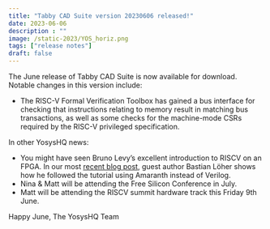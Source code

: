 ```yaml
---
title: "Tabby CAD Suite version 20230606 released!"
date: 2023-06-06
description : ""
image: /static-2023/YOS_horiz.png
tags: ["release notes"]
draft: false
---
```


The June release of Tabby CAD Suite is now available for download. Notable changes in this version include:

* The RISC-V Formal Verification Toolbox has gained a bus interface for checking that instructions relating to memory result in matching bus transactions, as well as some checks for the machine-mode CSRs required by the RISC-V privileged specification.

In other YosysHQ news:

* You might have seen Bruno Levy’s excellent introduction to RISCV on an FPGA. In our most [recent blog post](/p/blinker-to-risc-v/), guest author Bastian Löher shows how he followed the tutorial using Amaranth instead of Verilog.
* Nina & Matt will be attending the Free Silicon Conference in July.
* Matt will be attending the RISCV summit hardware track this Friday 9th June.

Happy June,
The YosysHQ Team
